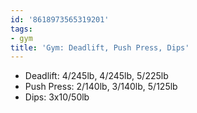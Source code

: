 ```yaml
---
id: '8618973565319201'
tags:
- gym
title: 'Gym: Deadlift, Push Press, Dips'
---
```


- Deadlift: 4/245lb, 4/245lb, 5/225lb
- Push Press: 2/140lb, 3/140lb, 5/125lb
- Dips: 3x10/50lb
